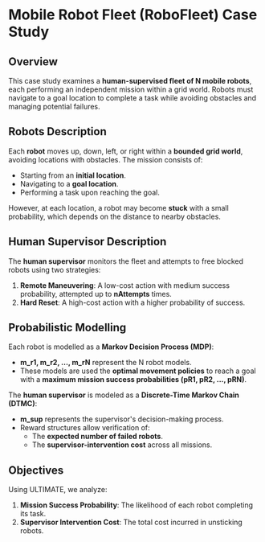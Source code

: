# Mobile Robot Fleet (RoboFleet) Case Study

## Overview

This case study examines a **human-supervised fleet of N mobile robots**, each performing an independent mission within a grid world. Robots must navigate to a goal location to complete a task while avoiding obstacles and managing potential failures.

## Robots Description

Each **robot** moves up, down, left, or right within a **bounded grid world**, avoiding locations with obstacles. The mission consists of:
- Starting from an **initial location**.
- Navigating to a **goal location**.
- Performing a task upon reaching the goal.

However, at each location, a robot may become **stuck** with a small probability, which depends on the distance to nearby obstacles.

## Human Supervisor Description

The **human supervisor** monitors the fleet and attempts to free blocked robots using two strategies:
1. **Remote Maneuvering**: A low-cost action with medium success probability, attempted up to **nAttempts** times.
2. **Hard Reset**: A high-cost action with a higher probability of success.

## Probabilistic Modelling

Each robot is modelled as a **Markov Decision Process (MDP)**:
- **m_r1, m_r2, …, m_rN** represent the N robot models.
- These models are used the **optimal movement policies** to reach a goal with a **maximum mission success probabilities (pR1, pR2, ..., pRN)**.

The **human supervisor** is modeled as a **Discrete-Time Markov Chain (DTMC)**:
- **m_sup** represents the supervisor's decision-making process.
- Reward structures allow verification of:
  - The **expected number of failed robots**.
  - The **supervisor-intervention cost** across all missions.

## Objectives

Using ULTIMATE, we analyze:
1. **Mission Success Probability**: The likelihood of each robot completing its task.
2. **Supervisor Intervention Cost**: The total cost incurred in unsticking robots.


